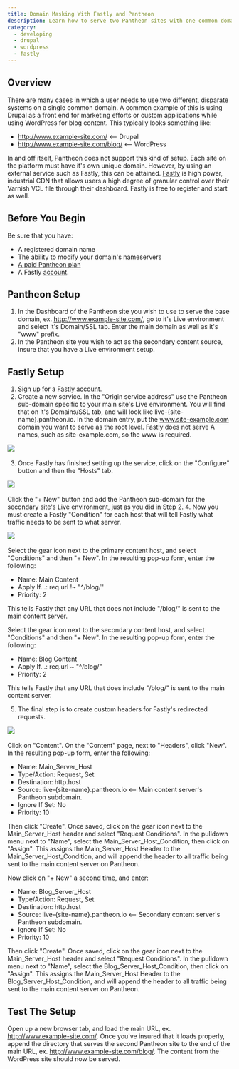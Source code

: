 ```yaml
---
title: Domain Masking With Fastly and Pantheon
description: Learn how to serve two Pantheon sites with one common domain by using Fastly to create a domain masking setup.
category:
  - developing
  - drupal
  - wordpress
  - fastly
---
```


## Overview

There are many cases in which a user needs to use two different, disparate systems on a single common domain. A common example of this is using Drupal as a front end for marketing efforts or custom applications while using WordPress for blog content. This typically looks something like:

* http://www.example-site.com/ <-- Drupal
* http://www.example-site.com/blog/ <-- WordPress

In and off itself, Pantheon does not support this kind of setup. Each site on the platform must have it's own unique domain. However, by using an external service such as Fastly, this can be attained.  [Fastly](https://www.fastly.com) is high power, industrial CDN that allows users a high degree of granular control over their Varnish VCL file through their dashboard. Fastly is free to register and start as well.


## Before You Begin

Be sure that you have:

- A registered domain name
- The ability to modify your domain's nameservers
- [A paid Pantheon plan](/docs/articles/sites/settings/selecting-a-plan)
- A Fastly [account](https://www.fastly.com/signup/).

## Pantheon Setup
1. In the Dashboard of the Pantheon site you wish to use to serve the base domain, ex. http://www.example-site.com/, go to it's Live environment and select it's Domain/SSL tab. Enter the main domain as well as it's "www" prefix.
2. In the Pantheon site you wish to act as the secondary content source, insure that you have a Live environment setup.

## Fastly Setup

1. Sign up for a [Fastly account](https://www.fastly.com/signup/).
2. Create a new service. In the "Origin service address" use the Pantheon sub-domain specific to your main site's Live environment. You will find that on it's Domains/SSL tab, and will look like live-{site-name}.pantheon.io. In the domain entry, put the www.site-example.com domain you want to serve as the root level. Fastly does not serve A names, such as site-example.com, so the www is required.

![](https://www.getpantheon.com/docs/assets/images/fastly_new_service.png)​

3. Once Fastly has finished setting up the service, click on the "Configure" button and then the "Hosts" tab.

![](https://www.getpantheon.com/docs/assets/images/fastly_new_backend.png)​

Click the "+ New" button and add the Pantheon sub-domain for the secondary site's Live environment, just as you did in Step 2.
4. Now you must create a Fastly "Condition" for each host that will tell Fastly what traffic needs to be sent to what server.

![](https://www.getpantheon.com/docs/assets/images/fastly_new_condition.png)​

Select the gear icon next to the primary content host, and select "Conditions" and then "+ New". In the resulting pop-up form, enter the following:

* Name: Main Content
* Apply If...: req.url !~ "^/blog/"
* Priority: 2

This tells Fastly that any URL that does not include "/blog/" is sent to the main content server.

Select the gear icon next to the secondary content host, and select "Conditions" and then "+ New". In the resulting pop-up form, enter the following:

* Name: Blog Content
* Apply If...: req.url ~ "^/blog/"
* Priority: 2

This tells Fastly that any URL that does include "/blog/" is sent to the main content server.

5. The final step is to create custom headers for Fastly's redirected requests.

![](https://www.getpantheon.com/docs/assets/images/fastly_new_header.png)​

Click on "Content". On the "Content" page, next to "Headers", click "New". In the resulting pop-up form, enter the following:

* Name: Main_Server_Host
* Type/Action: Request, Set
* Destination: http.host
* Source: live-{site-name}.pantheon.io <-- Main content server's Pantheon subdomain.
* Ignore If Set: No
* Priority: 10

Then click "Create". Once saved, click on the gear icon next to the Main_Server_Host header and select "Request Conditions". In the pulldown menu next to "Name", select the Main_Server_Host_Condition, then click on "Assign". This assigns the Main_Server_Host Header to the Main_Server_Host_Condition, and will append the header to all traffic being sent to the main content server on Pantheon.

Now click on "+ New" a second time, and enter:

* Name: Blog_Server_Host
* Type/Action: Request, Set
* Destination: http.host
* Source: live-{site-name}.pantheon.io <-- Secondary content server's Pantheon subdomain.
* Ignore If Set: No
* Priority: 10

Then click "Create". Once saved, click on the gear icon next to the Main_Server_Host header and select "Request Conditions". In the pulldown menu next to "Name", select the Blog_Server_Host_Condition, then click on "Assign". This assigns the Main_Server_Host Header to the Blog_Server_Host_Condition, and will append the header to all traffic being sent to the main content server on Pantheon.

## Test The Setup

Open up a new browser tab, and load the main URL, ex. http://www.example-site.com/. Once you've insured that it loads properly, append the directory that serves the second Pantheon site to the end of the main URL, ex. http://www.example-site.com/blog/. The content from the WordPress site should now be served.
